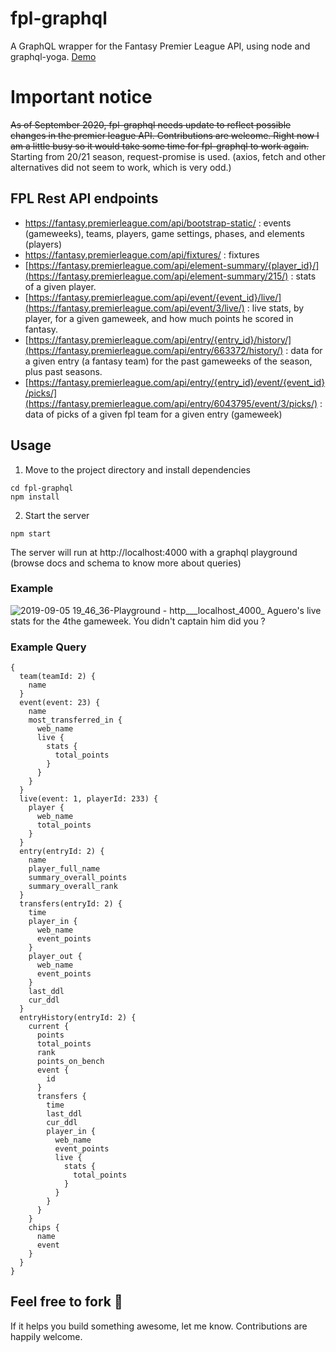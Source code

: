 # fpl-graphql

A GraphQL wrapper for the Fantasy Premier League API, using node and graphql-yoga. [Demo](http://graphql-fpl.herokuapp.com/)

# Important notice

~~As of September 2020, fpl-graphql needs update to reflect possible changes in the premier league API. Contributions are welcome. Right now I am a little busy so it would take some time for fpl-graphql to work again.~~ Starting from 20/21 season, request-promise is used. (axios, fetch and other alternatives did not seem to work, which is very odd.)

## FPL Rest API endpoints

- https://fantasy.premierleague.com/api/bootstrap-static/ : events (gameweeks), teams, players, game settings, phases,
  and elements (players)
- https://fantasy.premierleague.com/api/fixtures/ : fixtures
- [https://fantasy.premierleague.com/api/element-summary/{player_id}/](https://fantasy.premierleague.com/api/element-summary/215/) :
  stats of a given player.
- [https://fantasy.premierleague.com/api/event/{event_id}/live/](https://fantasy.premierleague.com/api/event/3/live/) : live
  stats, by player, for a given gameweek, and how much points he scored in fantasy.
- [https://fantasy.premierleague.com/api/entry/{entry_id}/history/](https://fantasy.premierleague.com/api/entry/663372/history/) :
  data for a given entry (a fantasy team) for the past gameweeks of the season, plus past seasons.
- [https://fantasy.premierleague.com/api/entry/{entry_id}/event/{event_id}/picks/](https://fantasy.premierleague.com/api/entry/6043795/event/3/picks/) :
  data of picks of a given fpl team for a given entry (gameweek)

## Usage

1. Move to the project directory and install dependencies

```
cd fpl-graphql
npm install
```

2. Start the server

```
npm start
```

The server will run at http://localhost:4000 with a graphql playground (browse docs and schema to know more about queries)

### Example

![2019-09-05 19_46_36-Playground - http___localhost_4000_](https://user-images.githubusercontent.com/16566237/64362042-d3a65380-d01e-11e9-9abe-cddfc84e5469.png)
Aguero's live stats for the 4the gameweek. You didn't captain him did you ?

### Example Query
```
{
  team(teamId: 2) {
    name
  }
  event(event: 23) {
    name
    most_transferred_in {
      web_name
      live {
        stats {
          total_points
        }
      }
    }
  }
  live(event: 1, playerId: 233) {
    player {
      web_name
      total_points
    }
  }
  entry(entryId: 2) {
    name
    player_full_name
    summary_overall_points
    summary_overall_rank
  }
  transfers(entryId: 2) {
    time
    player_in {
      web_name
      event_points
    }
    player_out {
      web_name
      event_points
    }
    last_ddl
    cur_ddl
  }
  entryHistory(entryId: 2) {
    current {
      points
      total_points
      rank
      points_on_bench
      event {
        id
      }
      transfers {
        time
        last_ddl
        cur_ddl
        player_in {
          web_name
          event_points
          live {
            stats {
              total_points
            }
          }
        }
      }
    }
    chips {
      name
      event
    }
  }
}
```

## Feel free to fork :fork_and_knife:

If it helps you build something awesome, let me know.
Contributions are happily welcome.

